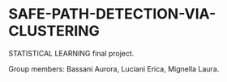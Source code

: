 # SAFE-PATH-DETECTION-VIA-CLUSTERING

STATISTICAL LEARNING final project.

Group members: Bassani Aurora, Luciani Erica, Mignella Laura.
